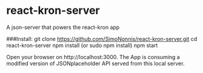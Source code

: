 # react-kron-server
A json-server that powers the react-kron app

###Install:
        git clone https://github.com/SimoNonnis/react-kron-server.git
        cd  react-kron-server
        npm install (or sudo npm install)
        npm start

Open your browser on http://localhost:3000.
The App is consuming a modified version of JSONplaceholder API served from this local server.
